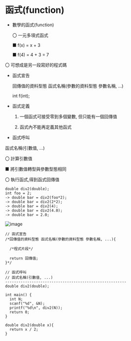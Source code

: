 # 函式(function)
- 數學的函式(function)

  〇 一元多項式函式 

     ■ f(x) = x + 3
    
     ■ f(4) = 4 + 3 = 7

〇 可想成是另一段寫好的程式碼

- 函式宣告

  回傳值的資料型態 函式名稱(參數的資料型態 參數名稱, ...)

  int f(int);

- 函式定義

  1. 一個函式可接受零到多個變數, 但只能有一個回傳值

  2. 函式內不能再定義其他函式
  
 - 函式呼叫

函式名稱(引數值, ...)
 
  〇 計算引數值
  
   ■ 將引數值轉型與參數型態相同
    
  〇 執行函式,得到函式回傳值
  
  ```
  double div2(double);
  int foo = 2;
  -> double bar = div2(foo*2);
  -> double bar = div2(2*2);
  -> double bar = div2(4);
  -> double bar = div2(4.0);
  -> double bar = 2.0;
  ```
  
![image](https://user-images.githubusercontent.com/122972916/217112377-8c9cfac2-a578-4606-830e-51082b67c652.png)

```
// 函式宣告
/*回傳值的資料型態 函式名稱(參數的資料型態 參數名稱, ...){

  /*程式片段*/
  
  return 回傳值;
}*/

// 函式呼叫
// 函式名稱(引數值, ...)
-------------------------------------------------------
double div2(double);

int main() {
  int N;
  scanf("%d", &N);
  printf("%d\n", div2(N));
  return 0;
}

double div2(double x){
  return x / 2;
}
```
